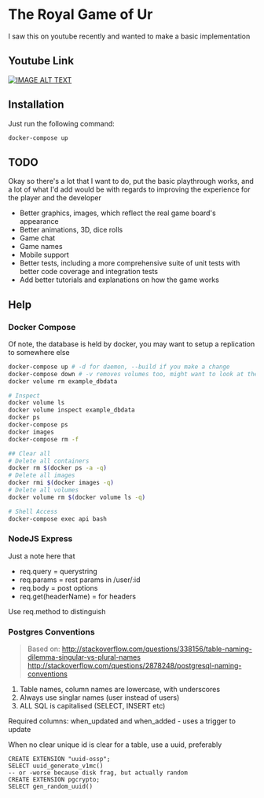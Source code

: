 The Royal Game of Ur
=====================

I saw this on youtube recently and wanted to make a basic implementation

Youtube Link
------------
[![IMAGE ALT TEXT](http://img.youtube.com/vi/WZskjLq040I/0.jpg)](http://www.youtube.com/watch?v=WZskjLq040I "Tom Scott vs Irving Finkel: The Royal Game of Ur")

Installation
------------
Just run the following command:
```bash
docker-compose up
```

TODO
----
Okay so there's a lot that I want to do, put the basic playthrough works, and a lot of what I'd add would be with regards to improving the experience for the player and the developer

* Better graphics, images, which reflect the real game board's appearance
* Better animations, 3D, dice rolls
* Game chat
* Game names
* Mobile support
* Better tests, including a more comprehensive suite of unit tests with better code coverage and integration tests
* Add better tutorials and explanations on how the game works

Help
----
### Docker Compose
Of note, the database is held by docker, you may want to setup a replication to somewhere else

```bash
docker-compose up # -d for daemon, --build if you make a change
docker-compose down # -v removes volumes too, might want to look at the -h for removing things like orphaned containers
docker volume rm example_dbdata

# Inspect
docker volume ls
docker volume inspect example_dbdata
docker ps
docker-compose ps
docker images
docker-compose rm -f

## Clear all
# Delete all containers
docker rm $(docker ps -a -q)
# Delete all images
docker rmi $(docker images -q)
# Delete all volumes
docker volume rm $(docker volume ls -q)

# Shell Access
docker-compose exec api bash
```

### NodeJS Express 
Just a note here that 
* req.query = querystring
* req.params = rest params in /user/:id
* req.body = post options
* req.get(headerName) = for headers

Use req.method to distinguish

### Postgres Conventions
> Based on: http://stackoverflow.com/questions/338156/table-naming-dilemma-singular-vs-plural-names
> http://stackoverflow.com/questions/2878248/postgresql-naming-conventions

1. Table names, column names are lowercase, with underscores
2. Always use singlar names (user instead of users)
3. ALL SQL is capitalised (SELECT, INSERT etc)

Required columns: when_updated and when_added - uses a trigger to update

When no clear unique id is clear for a table, use a uuid, preferably
```
CREATE EXTENSION "uuid-ossp";
SELECT uuid_generate_v1mc()
-- or -worse because disk frag, but actually random
CREATE EXTENSION pgcrypto;
SELECT gen_random_uuid()
```
